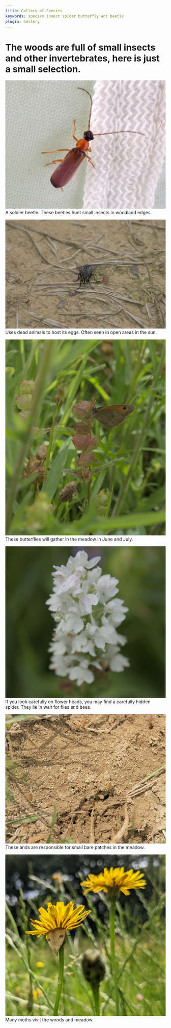 ```yaml
---
title: Gallery of Species
keywords: species insect spider butterfly ant beetle
plugin: Gallery
---
```


# The woods are full of small insects and other invertebrates, here is just a small selection.

![Rhagonycha lutea](images/Rhagonycha_lutea.jpg "Rhagonycha lutea")
A soldier beetle. These beetles hunt small insects in woodland edges.

![Flesh Fly](images/flesh_fly_01.jpg "Flesh Fly")
Uses dead animals to host its eggs. Often seen in open areas in the sun.

![Meadow Brown](images/meadow_brown_01.jpg "Meadow Brown Butterfly")
These butterflies will gather in the meadow in June and July. 

![Misumena vatia](images/Misumena_vatia_01.jpg "Misumena vatia / White Death")
If you look carefully on flower heads, you may find a carefully hidden spider. They lie in wait for flies and bees.

![Yellow Meadow Ant](images/red_ant_01.jpg "Yellow Meadow Ant")
These ands are responsible for small bare patches in the meadow.

![Moth](images/straw_dot_moth.jpg "Straw Dot")
Many moths visit the woods and meadow.
